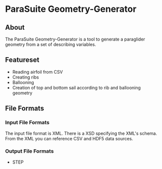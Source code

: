 ParaSuite Geometry-Generator
============================

About
-----
The ParaSuite Geometry-Generator is a tool to generate a paraglider geometry from a set of describing variables.


Featureset
----------
* Reading airfoil from CSV
* Creating ribs
* Ballooning
* Creation of top and bottom sail according to rib and ballooning geometry


File Formats
------------
### Input File Formats
The input file format is XML. There is a XSD specifying the XML's schema.
From the XML you can reference CSV and HDF5 data sources.

### Output File Formats
* STEP
